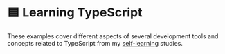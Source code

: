 # 🟦 Learning TypeScript

These examples cover different aspects of several development tools and concepts related to TypeScript from my [self-learning](https://github.com/DanielBrito/self-learning) studies.
